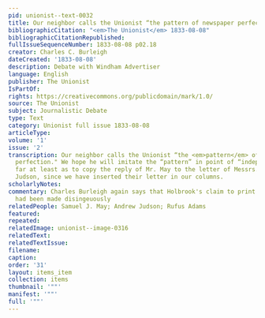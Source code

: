 ```yaml
---
pid: unionist--text-0032
title: Our neighbor calls the Unionist “the pattern of newspaper perfection"
bibliographicCitation: "<em>The Unionist</em> 1833-08-08"
bibliographicCitationRepublished: 
fullIssueSequenceNumber: 1833-08-08 p02.18
creator: Charles C. Burleigh
dateCreated: '1833-08-08'
description: Debate with Windham Advertiser
language: English
publisher: The Unionist
IsPartOf: 
rights: https://creativecommons.org/publicdomain/mark/1.0/
source: The Unionist
subject: Journalistic Debate
type: Text
category: Unionist full issue 1833-08-08
articleType: 
volume: '1'
issue: '2'
transcription: Our neighbor calls the Unionist “the <em>pattern</em> of newspaper
  perfection." We hope he will imitate the “pattern” in point of “independence,” so
  far at least as to copy the reply of Mr. May to the letter of Messrs. Adams and
  Judson, since we have inserted their letter in our columns.
scholarlyNotes: 
commentary: Charles Burleigh again says that Holbrook's claim to print both sides
  had been made disingeuously
relatedPeople: Samuel J. May; Andrew Judson; Rufus Adams
featured: 
repeated: 
relatedImage: unionist--image-0316
relatedText: 
relatedTextIssue: 
filename: 
caption: 
order: '31'
layout: items_item
collection: items
thumbnail: '""'
manifest: '""'
full: '""'
---
```

